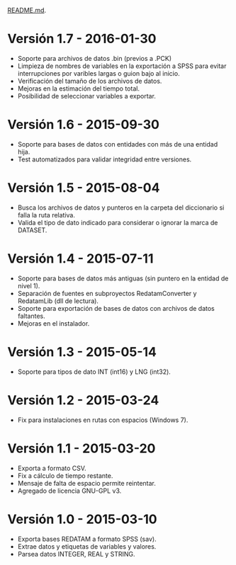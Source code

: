 ﻿[README.md](https://github.com/discontinuos/redatam-converter/blob/master/README.md).

# Versión 1.7 - 2016-01-30
- Soporte para archivos de datos .bin (previos a .PCK)
- Limpieza de nombres de variables en la exportación a SPSS para evitar interrupciones por varibles largas o guion bajo al inicio.
- Verificación del tamaño de los archivos de datos.
- Mejoras en la estimación del tiempo total.
- Posibilidad de seleccionar variables a exportar.

# Versión 1.6 - 2015-09-30
- Soporte para bases de datos con entidades con más de una entidad hija.
- Test automatizados para validar integridad entre versiones.

# Versión 1.5 - 2015-08-04
- Busca los archivos de datos y punteros en la carpeta del diccionario si falla la ruta relativa.
- Valida el tipo de dato indicado para considerar o ignorar la marca de DATASET.

# Versión 1.4 - 2015-07-11
- Soporte para bases de datos más antiguas (sin puntero en la entidad de nivel 1).
- Separación de fuentes en subproyectos RedatamConverter y RedatamLib (dll de lectura).
- Soporte para exportación de bases de datos con archivos de datos faltantes.
- Mejoras en el instalador.

# Versión 1.3 - 2015-05-14
- Soporte para tipos de dato INT (int16) y LNG (int32).

# Versión 1.2 - 2015-03-24
- Fix para instalaciones en rutas con espacios (Windows 7).

# Versión 1.1 - 2015-03-20
- Exporta a formato CSV.
- Fix a cálculo de tiempo restante.
- Mensaje de falta de espacio permite reintentar.
- Agregado de licencia GNU-GPL v3.

# Versión 1.0 - 2015-03-10
- Exporta bases REDATAM a formato SPSS (sav).
- Extrae datos y etiquetas de variables y valores.
- Parsea datos INTEGER, REAL y STRING.

